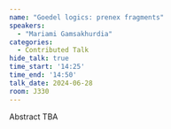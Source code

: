 ```yaml
---
name: "Goedel logics: prenex fragments"
speakers:
  - "Mariami Gamsakhurdia"
categories:
  - Contributed Talk
hide_talk: true
time_start: '14:25'
time_end: '14:50'
talk_date: 2024-06-28
room: J330
---
```


Abstract TBA
